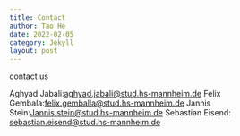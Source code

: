 ```yaml
---
title: Contact
author: Tao He
date: 2022-02-05
category: Jekyll
layout: post
---
```

contact us 

Aghyad Jabali:aghyad.jabali@stud.hs-mannheim.de
Felix Gembala:felix.gemballa@stud.hs-mannheim.de
Jannis Stein:Jannis.stein@stud.hs-mannheim.de
Sebastian Eisend: sebastian.eisend@stud.hs-mannheim.de
